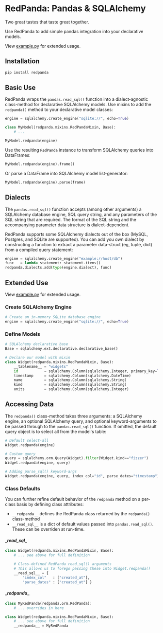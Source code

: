 # RedPanda: Pandas & SQLAlchemy

Two great tastes that taste great together.

Use RedPanda to add simple pandas integration into your declarative models.

View [example.py](./example.py) for extended usage.


## Installation

```bash
pip install redpanda
```


## Basic Use

RedPanda wraps the `pandas.read_sql()` function into a dialect-agnostic class-method for declarative SQLAlchemy models. Use mixins to add the `redpanda()` method to your declarative model classes:

```python
engine = sqlalchemy.create_engine("sqlite://", echo=True)

class MyModel(redpanda.mixins.RedPandaMixin, Base):
    # ...

MyModel.redpanda(engine)
```

Use the resulting `RedPanda` instance to transform SQLAlchemy queries into DataFrames:

```python
MyModel.redpanda(engine).frame()
```

Or parse a DataFrame into SQLAlchemy model list-generator:

```python
MyModel.redpanda(engine).parse(frame)
```


## Dialects

The `pandas.read_sql()` function accepts (among other arguments) a SQLAlchemy database engine, SQL query string, and any parameters of the SQL string that are required. The format of the SQL string and the accompanying parameter data structure is dialect-dependent.

RedPanda supports some SQLAlchemy dialects out of the box (MySQL, Postgres, and SQLite are supported). You can add you own dialect by constructing a function to extract a parameter data-struct (eg, tuple, dict) from a compiled query statement:

```python
engine = sqlalchemy.create_engine("example://host/db")
func   = lambda statement: statement.items()
redpanda.dialects.add(type(engine.dialect), func)
```


## Extended Use

View [example.py](./example.py) for extended usage.


### Create SQLAlchemy Engine

```python
# Create an in-memory SQLite database engine
engine = sqlalchemy.create_engine("sqlite://", echo=True)
```


### Define Models

```python
# SQLAlchemy declarative base
Base = sqlalchemy.ext.declarative.declarative_base()

# Declare our model with mixin
class Widget(redpanda.mixins.RedPandaMixin, Base):
    __tablename__ = "widgets"
    id            = sqlalchemy.Column(sqlalchemy.Integer, primary_key=True)
    timestamp     = sqlalchemy.Column(sqlalchemy.DateTime)
    name          = sqlalchemy.Column(sqlalchemy.String)
    kind          = sqlalchemy.Column(sqlalchemy.String)
    units         = sqlalchemy.Column(sqlalchemy.Integer)
```


## Accessing Data

The `redpanda()` class-method takes three arguments: a SQLAlchemy engine, an optional SQLAlchemy query, and optional keyword-arguments to be passed through to the `pandas.read_sql()` function. If omitted, the default query object is to select all from the model's table:

```python
# Default select-all
Widget.redpanda(engine)

# Custom query
query = sqlalchemy.orm.Query(Widget).filter(Widget.kind=="fizzer")
Widget.redpanda(engine, query)

# Adding parse_sql() keyword-args
Widget.redpanda(engine, query, index_col="id", parse_dates="timestamp")
```


### Class Defaults

You can further refine default behavior of the `redpanda` method on a per-class basis by defining class attributes:
* `__redpanda__` defines the RedPanda class returned by the `redpanda()` class-method
* `__read_sql__` is a dict of default values passed into `pandas.read_sql()`. These can be overriden at run-time.


#### \__read_sql__
```python
class Widget(redpanda.mixins.RedPandaMixin, Base):
    # ... see above for full definition

    # Class-defined RedPanda read_sql() arguments
    # This allows us to forego passing these into Widget.redpanda()
    __read_sql__ = {
        "index_col"   : ["created_at"],
        "parse_dates" : ["created_at"] }
```


#### \__redpanda__
```python
class MyRedPanda(redpanda.orm.RedPanda):
    # ... overrides in here

class Widget(redpanda.mixins.RedPandaMixin, Base):
    # ... see above for full definition
    __redpanda__ = MyRedPanda
```

